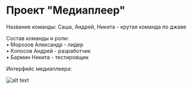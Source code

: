 # Проект "Медиаплеер"

Название команды: Саша, Андрей, Никита - крутая команда по джаве

Состав команды и роли:   
• Морозов Александр - лидер  
• Копосов Андрей - разработчик   
• Бармин Никита - тестировщик   

Интерфейс медиаплеера:

![alt text]([https://github.com/rekians/media-player/blob/main/interface.jpg](https://github.com/rekians/media-player/blob/main/interface%20for%20readme.png)https://github.com/rekians/media-player/blob/main/interface%20for%20readme.png)
